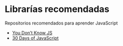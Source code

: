 # Librarías recomendadas

Repositorios recomendados para aprender JavaScript

- [You Don’t Know JS][1]
- [30 Days of JavaScript][2]

[1]:	https://github.com/getify/You-Dont-Know-JS
[2]:	https://github.com/Asabeneh/30-Days-Of-JavaScript/blob/master/Spanish/readme.md